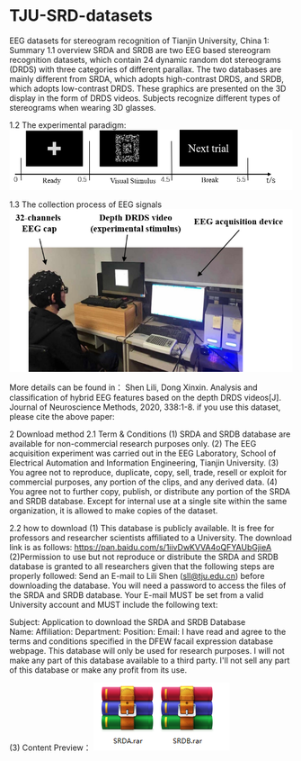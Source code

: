 # TJU-SRD-datasets
EEG datasets for stereogram recognition of Tianjin University, China
1: Summary
1.1 overview
SRDA and SRDB are two EEG based stereogram recognition datasets, which contain 24 dynamic random dot stereograms (DRDS) with three categories of different parallax. The two databases are mainly different from SRDA, which adopts high-contrast DRDS, and SRDB, which adopts low-contrast DRDS. These graphics are presented on the 3D display in the form of DRDS videos. Subjects recognize different types of stereograms when wearing 3D glasses.

1.2 The experimental paradigm:
![Alt text](/paradigm.png)
 
1.3 The collection process of EEG signals
 ![Alt text](/process.png)

More details can be found in：
Shen Lili, Dong Xinxin. Analysis and classification of hybrid EEG features based on the depth DRDS videos[J]. Journal of Neuroscience Methods, 2020, 338:1-8.
if you use this dataset, please cite the above paper:

2 Download method
2.1 Term & Conditions
(1) SRDA and SRDB database are available for non-commercial research purposes only.
(2) The EEG acquisition experiment was carried out in the EEG Laboratory, School of Electrical Automation and Information Engineering, Tianjin University.
(3) You agree not to reproduce, duplicate, copy, sell, trade, resell or exploit for commercial purposes, any portion of the clips, and any derived data.
(4) You agree not to further copy, publish, or distribute any portion of the SRDA and SRDB database. Except for internal use at a single site within the same organization, it is allowed to make copies of the dataset.

2.2 how to download
(1) This database is publicly available. It is free for professors and researcher scientists affiliated to a University. The download link is as follows:
https://pan.baidu.com/s/1iivDwKVVA4oQFYAUbGjieA
(2)Permission to use but not reproduce or distribute the SRDA and SRDB database is granted to all researchers given that the following steps are properly followed:
Send an E-mail to Lili Shen (sll@tju.edu.cn) before downloading the database. You will need a password to access the files of the SRDA and SRDB database. Your E-mail MUST be set from a valid University account and MUST include the following text:

Subject: Application to download the SRDA and SRDB Database          
Name: <your first and last name>
Affiliation: <University where you work>
Department: <your department>
Position: <your job title>
Email: <must be the email at the above mentioned institution>
I have read and agree to the terms and conditions specified in the DFEW facail expression database webpage. 
This database will only be used for research purposes. 
I will not make any part of this database available to a third party. 
I'll not sell any part of this database or make any profit from its use.

(3) Content Preview：
 ![Alt text](/content.png)
